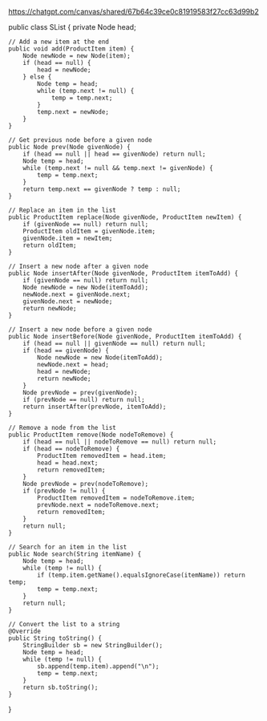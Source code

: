 https://chatgpt.com/canvas/shared/67b64c39ce0c81919583f27cc63d99b2


public class SList {
    private Node head;

    // Add a new item at the end
    public void add(ProductItem item) {
        Node newNode = new Node(item);
        if (head == null) {
            head = newNode;
        } else {
            Node temp = head;
            while (temp.next != null) {
                temp = temp.next;
            }
            temp.next = newNode;
        }
    }

    // Get previous node before a given node
    public Node prev(Node givenNode) {
        if (head == null || head == givenNode) return null;
        Node temp = head;
        while (temp.next != null && temp.next != givenNode) {
            temp = temp.next;
        }
        return temp.next == givenNode ? temp : null;
    }

    // Replace an item in the list
    public ProductItem replace(Node givenNode, ProductItem newItem) {
        if (givenNode == null) return null;
        ProductItem oldItem = givenNode.item;
        givenNode.item = newItem;
        return oldItem;
    }

    // Insert a new node after a given node
    public Node insertAfter(Node givenNode, ProductItem itemToAdd) {
        if (givenNode == null) return null;
        Node newNode = new Node(itemToAdd);
        newNode.next = givenNode.next;
        givenNode.next = newNode;
        return newNode;
    }

    // Insert a new node before a given node
    public Node insertBefore(Node givenNode, ProductItem itemToAdd) {
        if (head == null || givenNode == null) return null;
        if (head == givenNode) {
            Node newNode = new Node(itemToAdd);
            newNode.next = head;
            head = newNode;
            return newNode;
        }
        Node prevNode = prev(givenNode);
        if (prevNode == null) return null;
        return insertAfter(prevNode, itemToAdd);
    }

    // Remove a node from the list
    public ProductItem remove(Node nodeToRemove) {
        if (head == null || nodeToRemove == null) return null;
        if (head == nodeToRemove) {
            ProductItem removedItem = head.item;
            head = head.next;
            return removedItem;
        }
        Node prevNode = prev(nodeToRemove);
        if (prevNode != null) {
            ProductItem removedItem = nodeToRemove.item;
            prevNode.next = nodeToRemove.next;
            return removedItem;
        }
        return null;
    }

    // Search for an item in the list
    public Node search(String itemName) {
        Node temp = head;
        while (temp != null) {
            if (temp.item.getName().equalsIgnoreCase(itemName)) return temp;
            temp = temp.next;
        }
        return null;
    }

    // Convert the list to a string
    @Override
    public String toString() {
        StringBuilder sb = new StringBuilder();
        Node temp = head;
        while (temp != null) {
            sb.append(temp.item).append("\n");
            temp = temp.next;
        }
        return sb.toString();
    }
}
